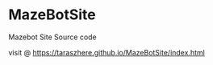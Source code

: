 # MazeBotSite
Mazebot Site Source code

visit @ https://taraszhere.github.io/MazeBotSite/index.html
